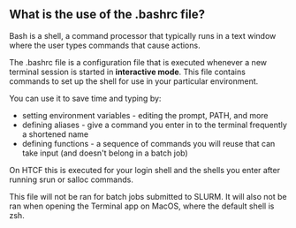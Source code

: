 
## What is the use of the .bashrc file?

Bash is a shell, a command processor that typically runs in a text window where the user types commands that cause actions.

The .bashrc file is a configuration file that is executed whenever a new terminal session is started in **interactive mode**. This file contains commands to set up the shell for use in your particular environment. 

You can use it to save time and typing by:
- setting environment variables - editing the prompt, PATH, and more
- defining aliases - give a command you enter in to the terminal frequently a shortened name
- defining functions - a sequence of commands you will reuse that can take input (and doesn't belong in a batch job)

On HTCF this is executed for your login shell and the shells you enter after running srun or salloc commands. 

This file will not be ran for batch jobs submitted to SLURM. It will also not be ran when opening the Terminal app on MacOS, where the default shell is zsh.

